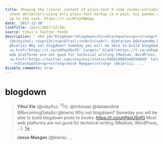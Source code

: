 ```yaml
---
title: Showing the literal content of plain-text R code chunks—including the code
  chunk delimiters—using only plain-text markup is a pain, but pandoc and knitr are
  up to the task. https://t.co/HCeyVNWopy
date: '2017-12-30'
linkTitle: /post/2017/12/30/
source: Yihui's Twitter Feeds
description: ' <h1 id="blogdown">blogdown</h1><blockquote><p><strong>Yihui Xie</strong>
  (@xieyihui; <sup>13</sup>&frasl;<sub>1</sub>): @imtaraas @dataandme @BecomingDataSci
  @kierisi Why not blogdown? Someday you will be able to build blogdown posts to books:
  <a href="https://t.co/uhPepU5nfG" target="_blank">https://t.co/uhPepU5nfG</a> Most
  web platforms are not good for technical writing (Medium, WordPress, &hellip;).
  <a href="https://twitter.com/xieyihui/status/946829889348558848" target="_blank">&#8618;</a></p></blockquote><!--
  --><blockquote><p><strong>Jesse Maegan</strong> (@kierisi; ...'
disable_comments: true
---
```

 <h1 id="blogdown">blogdown</h1><blockquote><p><strong>Yihui Xie</strong> (@xieyihui; <sup>13</sup>&frasl;<sub>1</sub>): @imtaraas @dataandme @BecomingDataSci @kierisi Why not blogdown? Someday you will be able to build blogdown posts to books: <a href="https://t.co/uhPepU5nfG" target="_blank">https://t.co/uhPepU5nfG</a> Most web platforms are not good for technical writing (Medium, WordPress, &hellip;). <a href="https://twitter.com/xieyihui/status/946829889348558848" target="_blank">&#8618;</a></p></blockquote><!-- --><blockquote><p><strong>Jesse Maegan</strong> (@kierisi; ...